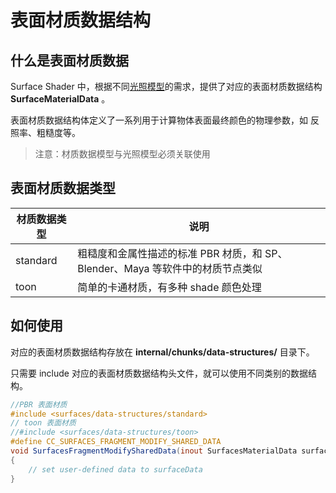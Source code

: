 # 表面材质数据结构

## 什么是表面材质数据

Surface Shader 中，根据不同[光照模型](./lighting-mode.md)的需求，提供了对应的表面材质数据结构 **SurfaceMaterialData** 。

表面材质数据结构体定义了一系列用于计算物体表面最终颜色的物理参数，如 反照率、粗糙度等。

> 注意：材质数据模型与光照模型必须关联使用

## 表面材质数据类型

| 材质数据类型 | 说明                                                         |
| ------------ | ------------------------------------------------------------ |
| standard     | 粗糙度和金属性描述的标准 PBR 材质，和 SP、Blender、Maya 等软件中的材质节点类似 |
| toon         | 简单的卡通材质，有多种 shade 颜色处理 |                          |

## 如何使用

对应的表面材质数据结构存放在 **internal/chunks/data-structures/** 目录下。

只需要 include 对应的表面材质数据结构头文件，就可以使用不同类别的数据结构。

```glsl
//PBR 表面材质
#include <surfaces/data-structures/standard>
// toon 表面材质
//#include <surfaces/data-structures/toon> 
#define CC_SURFACES_FRAGMENT_MODIFY_SHARED_DATA
void SurfacesFragmentModifySharedData(inout SurfacesMaterialData surfaceData)
{
    // set user-defined data to surfaceData
}
```
